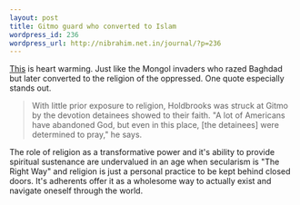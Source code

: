 ```yaml
--- 
layout: post
title: Gitmo guard who converted to Islam
wordpress_id: 236
wordpress_url: http://nibrahim.net.in/journal/?p=236
---
```

<a href="http://www.newsweek.com/id/190357">This</a> is heart warming. Just like the Mongol invaders who razed Baghdad but later converted to the religion of the oppressed. One quote especially stands out. 
<blockquote>With little prior exposure to religion, Holdbrooks was struck at Gitmo by the devotion detainees showed to their faith. "A lot of Americans have abandoned God, but even in this place, [the detainees] were determined to pray," he says.</blockquote>
The role of religion as a transformative power and it's ability to provide spiritual sustenance are undervalued in an age when secularism is "The Right Way" and religion is just a personal practice to be kept behind closed doors. It's adherents offer it as a wholesome way to actually exist and navigate oneself through the world. 
